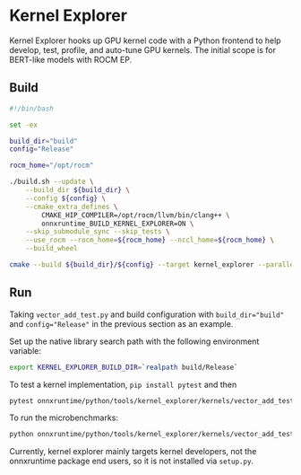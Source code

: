 # Kernel Explorer

Kernel Explorer hooks up GPU kernel code with a Python frontend to help develop, test, profile, and auto-tune GPU kernels. The initial scope is for BERT-like models with ROCM EP.

## Build

```bash
#!/bin/bash

set -ex

build_dir="build"
config="Release"

rocm_home="/opt/rocm"

./build.sh --update \
    --build_dir ${build_dir} \
    --config ${config} \
    --cmake_extra_defines \
        CMAKE_HIP_COMPILER=/opt/rocm/llvm/bin/clang++ \
        onnxruntime_BUILD_KERNEL_EXPLORER=ON \
    --skip_submodule_sync --skip_tests \
    --use_rocm --rocm_home=${rocm_home} --nccl_home=${rocm_home} \
    --build_wheel

cmake --build ${build_dir}/${config} --target kernel_explorer --parallel
```

## Run

Taking `vector_add_test.py` and build configuration with `build_dir="build"` and `config="Release"` in the previous section as an example.

Set up the native library search path with the following environment variable:
```bash
export KERNEL_EXPLORER_BUILD_DIR=`realpath build/Release`
```

To test a kernel implementation, `pip install pytest` and then

```bash
pytest onnxruntime/python/tools/kernel_explorer/kernels/vector_add_test.py
```

To run the microbenchmarks:

```bash
python onnxruntime/python/tools/kernel_explorer/kernels/vector_add_test.py
```

Currently, kernel explorer mainly targets kernel developers, not the onnxruntime package end users, so it is not installed via `setup.py`.
